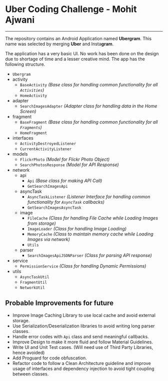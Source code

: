 # Uber Coding Challenge - Mohit Ajwani
---
The repository contains an Android Application named **Ubergram**. This name was selected 
by merging **Uber** and Insta**gram**.

The application has a very basic UI. No work has been done on the design due to shortage of 
time and a lesser creative mind. The app has the following structure.

* `Ubergram`
* activity
    * `BaseActivity` *(Base class for handling common functionality for all `Activities`)*
    * `HomeActivity`
* adapter
    * `SearchImagesAdapter` *(Adapter class for handling data in the Home Screen)*
* fragment
    * `BaseFragment` *(Base class for handling common functionality for all `Fragments`)*
    * `HomeFragment`
* interfaces
    * `ActivityDestroyedListener`
    * `CurrentActivityListener`
* models
    * `FlickrPhoto` *(Model for Flickr Photo Object)*
    * `SearchPhotosResponse` *(Model for API Response)*
* network
    * api
        * `Api` *(Base class for making API Call)*
        * `GetSearchImagesApi`
    * asyncTask
        * `AsyncTaskListener` *(Listener Interface for handling common functionality for `AsyncTask` callbacks)*
        * `GetSearchImagesAsyncTask`
    * image
        * `FileCache` *(Class for handling File Cache while Loading Images from storage)*
        * `ImageLoader` *(Class for handling Image Loading)*
        * `MemoryCache` *(Class to maintain memory cache while Loading Images via network)*
        * `Utils`
    * parser
        * `SearchImagesApiJSONParser` *(Class for parsing API response)*
* service
    * `PermissionService` *(Class for handling Dynamic Permissions)*
* utils
    * `AsyncTaskUtil`
    * `FragmentUtil`
    * `NetworkUtil`
    
## Probable Improvements for future
* Improve Image Caching Library to use local cache and avoid external storage.
* Use Serialization/Deserialization libraries to avoid writing long parser classes.
* Handle error codes with `Api` class and send meaningful callbacks.
* Improve Design to make it more fluid and follow Material Guidelines.
* Write UI and Unit Test cases. (Will need use of Third Party Libraries, hence avoided)
* Add Proguard for code obfuscation.
* Refactor code to follow a Clean Architecture guideline and improve usage of interfaces and dependency injection to avoid tight coupling between classes.